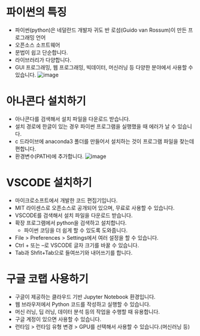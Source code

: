# 파이썬의 특징
* 파이썬(python)은 네덜란드 개발자 귀도 반 로섬(Guido van Rossum)이 만든 프로그래밍 언어
* 오픈소스 소프트웨어
* 문법이 쉽고 단순합니다.
* 라이브러리가 다양합니다.
* GUI 프로그래밍, 웹 프로그래밍, 빅데이터, 머신러닝 등 다양한 분야에서 사용할 수 있습니다.
![image](https://github.com/jerrytohub/python-ai/assets/127598703/a6eada33-1b08-41e9-92d0-74e733f8a261)

# 아나콘다 설치하기
* 아나콘다를 검색해서 설치 파일을 다운로드 받습니다.
* 설치 경로에 한글이 있는 경우 파이썬 프로그램을 실행했을 때 에러가 날 수 있습니다.
* c 드라이브에 anaconda3 폴더를 만들어서 설치하는 것이 프로그램 파일을 찾는데 편합니다.
* 환경변수(PATH)에 추가합니다.
![image](https://github.com/jerrytohub/python-ai/assets/127598703/68a324e7-d573-45fc-8aa9-0ff2200155f2)

# VSCODE 설치하기
* 마이크로소프트에서 개발한 코드 편집기입니다.
* MIT 라이센스로 오픈소스로 공개되어 있으며, 무료로 사용할 수 있습니다.
* VSCODE를 검색해서 설치 파일을 다운로드 받습니다.
* 확장 프로그램에서 python을 검색하고 설치합니다.
  * 파이썬 코딩을 더 쉽게 할 수 있도록 도와줍니다.
* File > Preferences > Settings에서 여러 설정을 할 수 있습니다.
* Ctrl + 또는 –로 VSCODE 글자 크기를 바꿀 수 있습니다.
* Tab과 Shfit+Tab으로 들여쓰기와 내어쓰기를 합니다.

# 구글 코랩 사용하기
* 구글이 제공하는 클라우드 기반 Jupyter Notebook 환경입니다.
* 웹 브라우저에서 Python 코드를 작성하고 실행할 수 있습니다.
* 머신 러닝, 딥 러닝, 데이터 분석 등의 작업을 수행할 때 유용합니다.
* 구글 계정이 있으면 사용할 수 있습니다.
* 런타임 > 런타임 유형 변경 > GPU를 선택해서 사용할 수 있습니다.(머신러닝 등)
